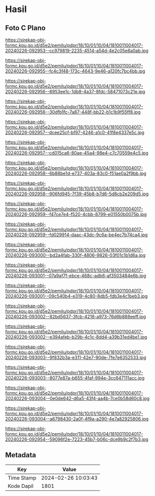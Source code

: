 # Hasil

## Foto C Plano

https://sirekap-obj-formc.kpu.go.id/d5e2/pemilu/pdpr/18/10/01/10/04/1810011004017-20240226-092953--cc979819-2235-4514-a54d-4e2c05e8a0ab.jpg

https://sirekap-obj-formc.kpu.go.id/d5e2/pemilu/pdpr/18/10/01/10/04/1810011004017-20240226-092955--fc4c3f48-173c-4643-9e46-a120fc7bc4bb.jpg

https://sirekap-obj-formc.kpu.go.id/d5e2/pemilu/pdpr/18/10/01/10/04/1810011004017-20240226-092956--8953ee1c-1db8-4a37-8fdc-58471073c21e.jpg

https://sirekap-obj-formc.kpu.go.id/d5e2/pemilu/pdpr/18/10/01/10/04/1810011004017-20240226-092956--30dfb1fc-7a87-448f-bb22-b1c1b9f55ff8.jpg

https://sirekap-obj-formc.kpu.go.id/d5e2/pemilu/pdpr/18/10/01/10/04/1810011004017-20240226-092957--dcee25cf-bf97-4246-a1c0-41f8e4337e5c.jpg

https://sirekap-obj-formc.kpu.go.id/d5e2/pemilu/pdpr/18/10/01/10/04/1810011004017-20240226-092957--cd015ca6-80ae-45a4-98e4-c7c70559e4c5.jpg

https://sirekap-obj-formc.kpu.go.id/d5e2/pemilu/pdpr/18/10/01/10/04/1810011004017-20240226-092958--6b88be1d-e737-403a-83c0-f51ae0a2f9bb.jpg

https://sirekap-obj-formc.kpu.go.id/d5e2/pemilu/pdpr/18/10/01/10/04/1810011004017-20240226-092958--906fd945-7f39-45b8-b7d6-5d8cb2e209d5.jpg

https://sirekap-obj-formc.kpu.go.id/d5e2/pemilu/pdpr/18/10/01/10/04/1810011004017-20240226-092959--f47ce7e4-f520-4cbb-8799-e01550b0075b.jpg

https://sirekap-obj-formc.kpu.go.id/d5e2/pemilu/pdpr/18/10/01/10/04/1810011004017-20240226-092959--fd029914-daac-43dc-9c6a-be4ec7b74ca4.jpg

https://sirekap-obj-formc.kpu.go.id/d5e2/pemilu/pdpr/18/10/01/10/04/1810011004017-20240226-093000--bd2a4fab-330f-4806-9826-03f01c1b1d6a.jpg

https://sirekap-obj-formc.kpu.go.id/d5e2/pemilu/pdpr/18/10/01/10/04/1810011004017-20240226-093001--07a9af7f-ebce-468c-adb6-af3503484e6b.jpg

https://sirekap-obj-formc.kpu.go.id/d5e2/pemilu/pdpr/18/10/01/10/04/1810011004017-20240226-093001--09c540b4-e319-4c80-8db5-fdb3e4c1beb3.jpg

https://sirekap-obj-formc.kpu.go.id/d5e2/pemilu/pdpr/18/10/01/10/04/1810011004017-20240226-093002--82bd5637-3fcb-4218-a973-76d6b888eeff.jpg

https://sirekap-obj-formc.kpu.go.id/d5e2/pemilu/pdpr/18/10/01/10/04/1810011004017-20240226-093002--e394afeb-b29b-4c1c-8dd4-a39b31ed4be1.jpg

https://sirekap-obj-formc.kpu.go.id/d5e2/pemilu/pdpr/18/10/01/10/04/1810011004017-20240226-093003--9f832b3a-e311-42e7-90de-7fe7e6352533.jpg

https://sirekap-obj-formc.kpu.go.id/d5e2/pemilu/pdpr/18/10/01/10/04/1810011004017-20240226-093003--8077e87a-b655-4faf-994e-3cc647111acc.jpg

https://sirekap-obj-formc.kpu.go.id/d5e2/pemilu/pdpr/18/10/01/10/04/1810011004017-20240226-093004--0e0de642-d6a5-43f4-aa4b-7ce0b58d60c8.jpg

https://sirekap-obj-formc.kpu.go.id/d5e2/pemilu/pdpr/18/10/01/10/04/1810011004017-20240226-093004--a6798430-2a0f-4f9a-a290-4e7a82925806.jpg

https://sirekap-obj-formc.kpu.go.id/d5e2/pemilu/pdpr/18/10/01/10/04/1810011004017-20240226-092954--59096f2e-7223-45b7-b06c-dce9b9c2f7b3.jpg


## Metadata

| Key        | Value               |
| ---------- | ------------------- |
| Time Stamp | 2024-02-26 10:03:43 |
| Kode Dapil | 1801                |



